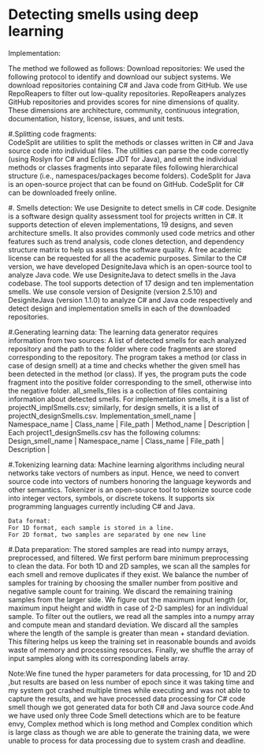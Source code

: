 # Detecting smells using deep learning

Implementation:



The method we followed as follows:
Download repositories:
We used the following protocol to identify and download our subject systems. We download repositories containing C# and Java code from GitHub. We use RepoReapers to filter out low-quality repositories. RepoReapers analyzes GitHub repositories and provides scores for nine dimensions of quality. These dimensions are architecture, community, continuous integration, documentation, history, license, issues, and unit tests.

#.Splitting code fragments:                                
CodeSplit are utilities to split the methods or classes written in C# and Java source code into individual files. The utilities can parse the code correctly (using Roslyn for C# and Eclipse JDT for Java), and emit the individual methods or classes fragments into separate files following hierarchical structure (i.e., namespaces/packages become folders). CodeSplit for Java is an open-source project that can be found on GitHub. CodeSplit for C# can be downloaded freely online.

#. Smells detection:
We use Designite to detect smells in C# code. Designite is a software design quality assessment tool for projects written in C#. It supports detection of eleven implementations, 19 designs, and seven architecture smells. It also provides commonly used code metrics and other features such as trend analysis, code clones detection, and dependency structure matrix to help us assess the software quality. A free academic license can be requested for all the academic purposes. Similar to the C# version, we have developed DesigniteJava which is an open-source tool to analyze Java code. We use DesigniteJava to detect smells in the Java codebase. The tool supports detection of 17 design and ten implementation smells.
We use console version of Designite (version 2.5.10) and DesigniteJava (version 1.1.0) to analyze C# and Java code respectively and detect design and implementation smells in each of the downloaded repositories.

#.Generating learning data:
The learning data generator requires information from two sources:
A list of detected smells for each analyzed repository and the path to the folder where code fragments are stored corresponding to the repository.
The program takes a method (or class in case of design smell) at a time and checks whether the given smell has been detected in the method (or class). If yes, the program puts the code fragment into the positive folder corresponding to the smell, otherwise into the negative folder.
all_smells_files is a collection of files containing information about detected smells. 
For implementation smells, it is a list of projectN_implSmells.csv; similarly, for design smells, it is a list of projectN_designSmells.csv.
Implementation_smell_name | Namespace_name | Class_name | File_path | Method_name | Description |
Each project1_designSmells.csv has the following columns:
Design_smell_name | Namespace_name | Class_name | File_path | Description |

#.Tokenizing learning data:
Machine learning algorithms including neural networks take vectors of numbers as input. Hence, we need to convert source code into vectors of numbers honoring the language keywords and other semantics. Tokenizer is an open-source tool to tokenize source code into integer vectors, symbols, or discrete tokens. It supports six programming languages currently including C# and Java.
```
Data format:
For 1D format, each sample is stored in a line.
For 2D format, two samples are separated by one new line
```
#.Data preparation:
The stored samples are read into numpy arrays, preprocessed, and filtered. We first perform bare minimum preprocessing to clean the data. For both 1D and 2D samples, we scan all the samples for each smell and remove duplicates if they exist.
We balance the number of samples for training by choosing the smaller number from positive and negative sample count for training. We discard the remaining training samples from the larger side. We figure out the maximum input length (or, maximum input height and width in case of 2-D samples) for an individual sample. To filter out the outliers, we read all the samples into a numpy array and compute mean and standard deviation. We discard all the samples where the length of the sample is greater than mean + standard deviation. This filtering helps us keep the training set in reasonable bounds and avoids waste of memory and processing resources. Finally, we shuffle the array of input samples along with its corresponding labels array.

Note:We fine tuned the hyper parameters for data processing, for 1D and 2D ,but results are based on less number of epoch since it was taking time and my system got crashed multiple times while executing and was not able to capture the results, and we have processed data processing for C# code smell though we got generated data for both C# and Java source code.And we have used only three Code Smell detections which  are to be feature envy, Complex method which is long method and Complex condition which is large class as though we are able to generate the training data, we were unable to process for data processing due to system crash and deadline.

